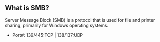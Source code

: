 <h2> What is SMB? </h2>

Server Message Block (SMB) is a protocol that is used for file and printer sharing, primarily for Windows operating systems.

- Port#: 139/445:TCP  | 138/137:UDP


